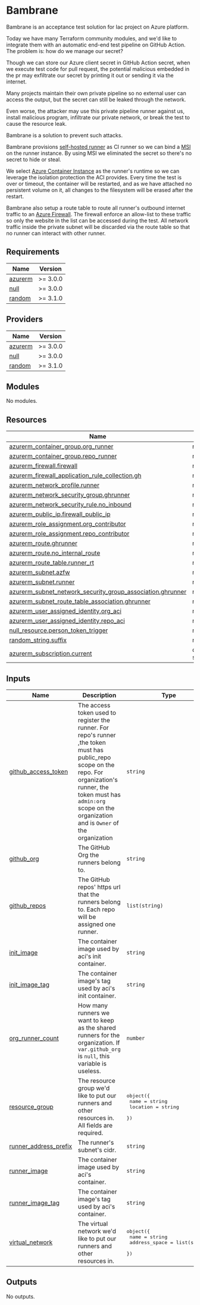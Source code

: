 # Bambrane

Bambrane is an acceptance test solution for Iac project on Azure platform.

Today we have many Terraform community modules, and we'd like to integrate them with an automatic end-end test pipeline on GitHub Action. The problem is: how do we manage our secret?

Though we can store our Azure client secret in GitHub Action secret, when we execute test code for pull request, the potential malicious embedded in the pr may exfiltrate our secret by printing it out or sending it via the internet.

Many projects maintain their own private pipeline so no external user can access the output, but the secret can still be leaked through the network.

Even worse, the attacker may use this private pipeline runner against us, install malicious program, infiltrate our private network, or break the test to cause the resource leak.

Bambrane is a solution to prevent such attacks.

Bambrane provisions [self-hosted runner](https://docs.github.com/en/actions/hosting-your-own-runners/about-self-hosted-runners) as CI runner so we can bind a [MSI](https://docs.microsoft.com/en-us/azure/active-directory/managed-identities-azure-resources/overview) on the runner instance. By using MSI we eliminated the secret so there's no secret to hide or steal.

We select [Azure Container Instance](https://docs.microsoft.com/en-us/azure/container-instances/) as the runner's runtime so we can leverage the isolation protection the ACI provides. Every time the test is over or timeout, the container will be restarted, and as we have attached no persistent volume on it, all changes to the filesystem will be erased after the restart.

Bambrane also setup a route table to route all runner's outbound internet traffic to an [Azure Firewall](https://docs.microsoft.com/en-us/azure/firewall/overview). The firewall enforce an allow-list to these traffic so only the website in the list can be accessed during the test. All network traffic inside the private subnet will be discarded via the route table so that no runner can interact with other runner.

<!-- BEGIN_TF_DOCS -->
## Requirements

| Name                                                                | Version  |
|---------------------------------------------------------------------|----------|
| <a name="requirement_azurerm"></a> [azurerm](#requirement\_azurerm) | >= 3.0.0 |
| <a name="requirement_null"></a> [null](#requirement\_null)          | >= 3.0.0 |
| <a name="requirement_random"></a> [random](#requirement\_random)    | >= 3.1.0 |

## Providers

| Name                                                          | Version  |
|---------------------------------------------------------------|----------|
| <a name="provider_azurerm"></a> [azurerm](#provider\_azurerm) | >= 3.0.0 |
| <a name="provider_null"></a> [null](#provider\_null)          | >= 3.0.0 |
| <a name="provider_random"></a> [random](#provider\_random)    | >= 3.1.0 |

## Modules

No modules.

## Resources

| Name                                                                                                                                                                                    | Type        |
|-----------------------------------------------------------------------------------------------------------------------------------------------------------------------------------------|-------------|
| [azurerm_container_group.org_runner](https://registry.terraform.io/providers/hashicorp/azurerm/latest/docs/resources/container_group)                                                   | resource    |
| [azurerm_container_group.repo_runner](https://registry.terraform.io/providers/hashicorp/azurerm/latest/docs/resources/container_group)                                                  | resource    |
| [azurerm_firewall.firewall](https://registry.terraform.io/providers/hashicorp/azurerm/latest/docs/resources/firewall)                                                                   | resource    |
| [azurerm_firewall_application_rule_collection.gh](https://registry.terraform.io/providers/hashicorp/azurerm/latest/docs/resources/firewall_application_rule_collection)                 | resource    |
| [azurerm_network_profile.runner](https://registry.terraform.io/providers/hashicorp/azurerm/latest/docs/resources/network_profile)                                                       | resource    |
| [azurerm_network_security_group.ghrunner](https://registry.terraform.io/providers/hashicorp/azurerm/latest/docs/resources/network_security_group)                                       | resource    |
| [azurerm_network_security_rule.no_inbound](https://registry.terraform.io/providers/hashicorp/azurerm/latest/docs/resources/network_security_rule)                                       | resource    |
| [azurerm_public_ip.firewall_public_ip](https://registry.terraform.io/providers/hashicorp/azurerm/latest/docs/resources/public_ip)                                                       | resource    |
| [azurerm_role_assignment.org_contributor](https://registry.terraform.io/providers/hashicorp/azurerm/latest/docs/resources/role_assignment)                                              | resource    |
| [azurerm_role_assignment.repo_contributor](https://registry.terraform.io/providers/hashicorp/azurerm/latest/docs/resources/role_assignment)                                             | resource    |
| [azurerm_route.ghrunner](https://registry.terraform.io/providers/hashicorp/azurerm/latest/docs/resources/route)                                                                         | resource    |
| [azurerm_route.no_internal_route](https://registry.terraform.io/providers/hashicorp/azurerm/latest/docs/resources/route)                                                                | resource    |
| [azurerm_route_table.runner_rt](https://registry.terraform.io/providers/hashicorp/azurerm/latest/docs/resources/route_table)                                                            | resource    |
| [azurerm_subnet.azfw](https://registry.terraform.io/providers/hashicorp/azurerm/latest/docs/resources/subnet)                                                                           | resource    |
| [azurerm_subnet.runner](https://registry.terraform.io/providers/hashicorp/azurerm/latest/docs/resources/subnet)                                                                         | resource    |
| [azurerm_subnet_network_security_group_association.ghrunner](https://registry.terraform.io/providers/hashicorp/azurerm/latest/docs/resources/subnet_network_security_group_association) | resource    |
| [azurerm_subnet_route_table_association.ghrunner](https://registry.terraform.io/providers/hashicorp/azurerm/latest/docs/resources/subnet_route_table_association)                       | resource    |
| [azurerm_user_assigned_identity.org_aci](https://registry.terraform.io/providers/hashicorp/azurerm/latest/docs/resources/user_assigned_identity)                                        | resource    |
| [azurerm_user_assigned_identity.repo_aci](https://registry.terraform.io/providers/hashicorp/azurerm/latest/docs/resources/user_assigned_identity)                                       | resource    |
| [null_resource.person_token_trigger](https://registry.terraform.io/providers/hashicorp/null/latest/docs/resources/resource)                                                             | resource    |
| [random_string.suffix](https://registry.terraform.io/providers/hashicorp/random/latest/docs/resources/string)                                                                           | resource    |
| [azurerm_subscription.current](https://registry.terraform.io/providers/hashicorp/azurerm/latest/docs/data-sources/subscription)                                                         | data source |

## Inputs

| Name                                                                                                  | Description                                                                                                                                                                                                                                | Type                                                                                          | Default                                             | Required |
|-------------------------------------------------------------------------------------------------------|--------------------------------------------------------------------------------------------------------------------------------------------------------------------------------------------------------------------------------------------|-----------------------------------------------------------------------------------------------|-----------------------------------------------------|:--------:|
| <a name="input_github_access_token"></a> [github\_access\_token](#input\_github\_access\_token)       | The access token used to register the runner. For repo's runner ,the token must has public\_repo scope on the repo. For organization's runner, the token must has `admin:org` scope on the organization and is `Owner` of the organization | `string`                                                                                      | n/a                                                 |   yes    |
| <a name="input_github_org"></a> [github\_org](#input\_github\_org)                                    | The GitHub Org the runners belong to.                                                                                                                                                                                                      | `string`                                                                                      | `null`                                              |    no    |
| <a name="input_github_repos"></a> [github\_repos](#input\_github\_repos)                              | The GitHub repos' https url that the runners belong to. Each repo will be assigned one runner.                                                                                                                                             | `list(string)`                                                                                | `null`                                              |    no    |
| <a name="input_init_image"></a> [init\_image](#input\_init\_image)                                    | The container image used by aci's init container.                                                                                                                                                                                          | `string`                                                                                      | `"aztfmod.azurecr.io/testrunner/init"`              |    no    |
| <a name="input_init_image_tag"></a> [init\_image\_tag](#input\_init\_image\_tag)                      | The container image's tag used by aci's init container.                                                                                                                                                                                    | `string`                                                                                      | `"v0.0.1"`                                          |    no    |
| <a name="input_org_runner_count"></a> [org\_runner\_count](#input\_org\_runner\_count)                | How many runners we want to keep as the shared runners for the organization. If `var.github_org` is `null`, this variable is useless.                                                                                                      | `number`                                                                                      | `1`                                                 |    no    |
| <a name="input_resource_group"></a> [resource\_group](#input\_resource\_group)                        | The resource group we'd like to put our runners and other resources in. All fields are required.                                                                                                                                           | <pre>object({<br>    name     = string<br>    location = string<br>  })</pre>                 | n/a                                                 |   yes    |
| <a name="input_runner_address_prefix"></a> [runner\_address\_prefix](#input\_runner\_address\_prefix) | The runner's subnet's cidr.                                                                                                                                                                                                                | `string`                                                                                      | `"10.0.0.0/24"`                                     |    no    |
| <a name="input_runner_image"></a> [runner\_image](#input\_runner\_image)                              | The container image used by aci's container.                                                                                                                                                                                               | `string`                                                                                      | `"aztfmod.azurecr.io/testrunner/tfmodule-ghrunner"` |    no    |
| <a name="input_runner_image_tag"></a> [runner\_image\_tag](#input\_runner\_image\_tag)                | The container image's tag used by aci's container.                                                                                                                                                                                         | `string`                                                                                      | `"v0.0.1"`                                          |    no    |
| <a name="input_virtual_network"></a> [virtual\_network](#input\_virtual\_network)                     | The virtual network we'd like to put our runners and other resources in.                                                                                                                                                                   | <pre>object({<br>    name          = string<br>    address_space = list(string)<br>  })</pre> | n/a                                                 |   yes    |

## Outputs

No outputs.
<!-- END_TF_DOCS -->
